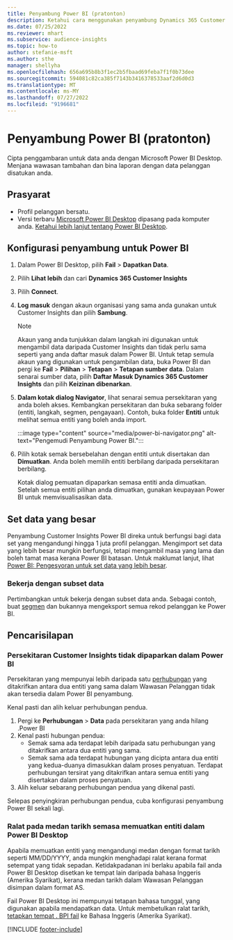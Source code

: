```yaml
---
title: Penyambung Power BI (pratonton)
description: Ketahui cara menggunakan penyambung Dynamics 365 Customer Insights dalam Power BI.
ms.date: 07/25/2022
ms.reviewer: mhart
ms.subservice: audience-insights
ms.topic: how-to
author: stefanie-msft
ms.author: sthe
manager: shellyha
ms.openlocfilehash: 656a695b8b3f1ec2b5fbaad69feba7f1f0b73dee
ms.sourcegitcommit: 594081c82ca385f7143b3416378533aaf2d6d0d3
ms.translationtype: MT
ms.contentlocale: ms-MY
ms.lasthandoff: 07/27/2022
ms.locfileid: "9196681"
---
```

# <a name="power-bi-connector-preview"></a>Penyambung Power BI (pratonton)

Cipta penggambaran untuk data anda dengan Microsoft Power BI Desktop. Menjana wawasan tambahan dan bina laporan dengan data pelanggan disatukan anda.

## <a name="prerequisites"></a>Prasyarat

- Profil pelanggan bersatu.
- Versi terbaru [Microsoft Power BI Desktop](https://powerbi.microsoft.com/desktop/) dipasang pada komputer anda. [Ketahui lebih lanjut tentang Power BI Desktop](/power-bi/desktop-what-is-desktop).

## <a name="configure-the-connector-for-power-bi"></a>Konfigurasi penyambung untuk Power BI

1. Dalam Power BI Desktop, pilih **Fail** > **Dapatkan Data**.

1. Pilih **Lihat lebih** dan cari **Dynamics 365 Customer Insights**

1. Pilih **Connect**.

1. **Log masuk** dengan akaun organisasi yang sama anda gunakan untuk Customer Insights dan pilih **Sambung**.
   > [!NOTE]
   > Akaun yang anda tunjukkan dalam langkah ini digunakan untuk mengambil data daripada Customer Insights dan tidak perlu sama seperti yang anda daftar masuk dalam Power BI. Untuk tetap semula akaun yang digunakan untuk pengambilan data, buka Power BI dan pergi ke **Fail** > **Pilihan** > **Tetapan** > **Tetapan sumber data**. Dalam senarai sumber data, pilih **Daftar Masuk Dynamics 365 Customer Insights** dan pilih **Keizinan dibenarkan**.  

1. **Dalam kotak dialog Navigator**, lihat senarai semua persekitaran yang anda boleh akses. Kembangkan persekitaran dan buka sebarang folder (entiti, langkah, segmen, pengayaan). Contoh, buka folder **Entiti** untuk melihat semua entiti yang boleh anda import.

   :::image type="content" source="media/power-bi-navigator.png" alt-text="Pengemudi Penyambung Power BI.":::

1. Pilih kotak semak bersebelahan dengan entiti untuk disertakan dan **Dimuatkan**. Anda boleh memilih entiti berbilang daripada persekitaran berbilang.

   Kotak dialog pemuatan dipaparkan semasa entiti anda dimuatkan. Setelah semua entiti pilihan anda dimuatkan, gunakan keupayaan Power BI untuk memvisualisasikan data.

## <a name="large-data-sets"></a>Set data yang besar

Penyambung Customer Insights Power BI direka untuk berfungsi bagi data set yang mengandungi hingga 1 juta profil pelanggan. Mengimport set data yang lebih besar mungkin berfungsi, tetapi mengambil masa yang lama dan boleh tamat masa kerana Power BI batasan. Untuk maklumat lanjut, lihat [Power BI: Pengesyoran untuk set data yang lebih besar](/power-bi/admin/service-premium-what-is#large-datasets).

### <a name="work-with-a-subset-of-data"></a>Bekerja dengan subset data

Pertimbangkan untuk bekerja dengan subset data anda. Sebagai contoh, buat [segmen](segments.md) dan bukannya mengeksport semua rekod pelanggan ke Power BI.

## <a name="troubleshooting"></a>Pencarisilapan

### <a name="customer-insights-environment-doesnt-show-in-power-bi"></a>Persekitaran Customer Insights tidak dipaparkan dalam Power BI

Persekitaran yang mempunyai lebih daripada satu [perhubungan](relationships.md) yang ditakrifkan antara dua entiti yang sama dalam Wawasan Pelanggan tidak akan tersedia dalam Power BI penyambung.

Kenal pasti dan alih keluar perhubungan pendua.

1. Pergi ke **Perhubungan** > **Data** pada persekitaran yang anda hilang .Power BI
1. Kenal pasti hubungan pendua:
   - Semak sama ada terdapat lebih daripada satu perhubungan yang ditakrifkan antara dua entiti yang sama.
   - Semak sama ada terdapat hubungan yang dicipta antara dua entiti yang kedua-duanya dimasukkan dalam proses penyatuan. Terdapat perhubungan tersirat yang ditakrifkan antara semua entiti yang disertakan dalam proses penyatuan.
1. Alih keluar sebarang perhubungan pendua yang dikenal pasti.

Selepas penyingkiran perhubungan pendua, cuba konfigurasi penyambung Power BI sekali lagi.

### <a name="errors-on-date-fields-when-loading-entities-in-power-bi-desktop"></a>Ralat pada medan tarikh semasa memuatkan entiti dalam Power BI Desktop

Apabila memuatkan entiti yang mengandungi medan dengan format tarikh seperti MM/DD/YYYY, anda mungkin menghadapi ralat kerana format setempat yang tidak sepadan. Ketidakpadanan ini berlaku apabila fail anda Power BI Desktop disetkan ke tempat lain daripada bahasa Inggeris (Amerika Syarikat), kerana medan tarikh dalam Wawasan Pelanggan disimpan dalam format AS.

Fail Power BI Desktop ini mempunyai tetapan bahasa tunggal, yang digunakan apabila mendapatkan data. Untuk membetulkan ralat tarikh, [tetapkan tempat . BPI fail](/power-bi/fundamentals/supported-languages-countries-regions#choose-the-language-or-locale-of-power-bi-desktop) ke Bahasa Inggeris (Amerika Syarikat).

[!INCLUDE [footer-include](includes/footer-banner.md)]
